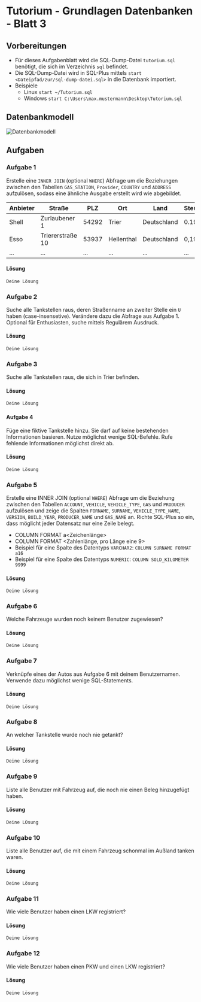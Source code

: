 # Tutorium - Grundlagen Datenbanken - Blatt 3

## Vorbereitungen
* Für dieses Aufgabenblatt wird die SQL-Dump-Datei `tutorium.sql` benötigt, die sich im Verzeichnis `sql` befindet.
* Die SQL-Dump-Datei wird in SQL-Plus mittels `start <Dateipfad/zur/sql-dump-datei.sql>` in die Datenbank importiert.
* Beispiele
  * Linux `start ~/Tutorium.sql`
  * Windows `start C:\Users\max.mustermann\Desktop\Tutorium.sql`

## Datenbankmodell
![Datenbankmodell](./img/datamodler_schema.png)

## Aufgaben

### Aufgabe 1
Erstelle eine `INNER JOIN` (optional `WHERE`) Abfrage um die Beziehungen zwischen den Tabellen `GAS_STATION`, `Provider`, `COUNTRY` und `ADDRESS` aufzulösen, sodass eine ähnliche Ausgabe erstellt wird wie abgebildet.

| Anbieter  | Straße            | PLZ   | Ort         | Land        | Steuer  |
| --------- | ----------------- | ----- | ----------- | ----------- | ------- |
| Shell     | Zurlaubener 1     | 54292 | Trier       | Deutschland | 0.19    |
| Esso      | Triererstraße 10  | 53937 | Hellenthal  | Deutschland | 0,19    |
| ...       | ...               | ...   | ...         | ...         | ...     |

#### Lösung
```sql
Deine Lösung
```

### Aufgabe 2
Suche alle Tankstellen raus, deren Straßenname an zweiter Stelle ein `U` haben (case-insensetive). Verändere dazu die Abfrage aus Aufgabe 1. Optional für Enthusiasten, suche mittels Regulärem Ausdruck.

#### Lösung
```sql
Deine Lösung
```

### Aufgabe 3
Suche alle Tankstellen raus, die sich in Trier befinden.

#### Lösung
```sql
Deine Lösung
```

#### Aufgabe 4
Füge eine fiktive Tankstelle hinzu. Sie darf auf keine bestehenden Informationen basieren. Nutze möglichst wenige SQL-Befehle. Rufe fehlende Informationen möglichst direkt ab.

#### Lösung
```sql
Deine Lösung
```

### Aufgabe 5
Erstelle eine INNER JOIN (optional `WHERE`) Abfrage um die Beziehung zwischen den Tabellen `ACCOUNT`, `VEHICLE`, `VEHICLE_TYPE`, `GAS` und `PRODUCER` aufzulösen und zeige die Spalten `FORNAME`, `SURNAME`, `VEHICLE_TYPE_NAME`, `VERSION`, `BUILD_YEAR`, `PRODUCER_NAME` und `GAS_NAME` an. Richte SQL-Plus so ein, dass möglicht jeder Datensatz nur eine Zeile belegt.

* COLUMN <SPALTENNAME> FORMAT a<Zeichenlänge>
* COLUMN <SPALTENNAME> FORMAT <Zahlenlänge, pro Länge eine 9>
* Beispiel für eine Spalte des Datentyps `VARCHAR2`: `COLUMN SURNAME FORMAT a16`
* Beispiel für eine Spalte des Datentyps `NUMERIC`: `COLUMN SOLD_KILOMETER 9999`

#### Lösung
```sql
Deine Lösung
```

### Aufgabe 6
Welche Fahrzeuge wurden noch keinem Benutzer zugewiesen?

#### Lösung
```sql
Deine Lösung
```

### Aufgabe 7
Verknüpfe eines der Autos aus Aufgabe 6 mit deinem Benutzernamen. Verwende dazu möglichst wenige SQL-Statements.

#### Lösung
```
Deine Lösung
```

### Aufgabe 8
An welcher Tankstelle wurde noch nie getankt?

#### Lösung
```sql
Deine Lösung
```

### Aufgabe 9
Liste alle Benutzer mit Fahrzeug auf, die noch nie einen Beleg hinzugefügt haben.

#### Lösung
```sql
Deine LÖsung
```

### Aufgabe 10
Liste alle Benutzer auf, die mit einem Fahrzeug schonmal im Außland tanken waren.

#### Lösung
```sql
Deine Lösung
```

### Aufgabe 11
Wie viele Benutzer haben einen LKW registriert?

#### Lösung
```sql
Deine Lösung
```

### Aufgabe 12
Wie viele Benutzer haben einen PKW und einen LKW registriert?

#### Lösung
```sql
Deine Lösung
```




